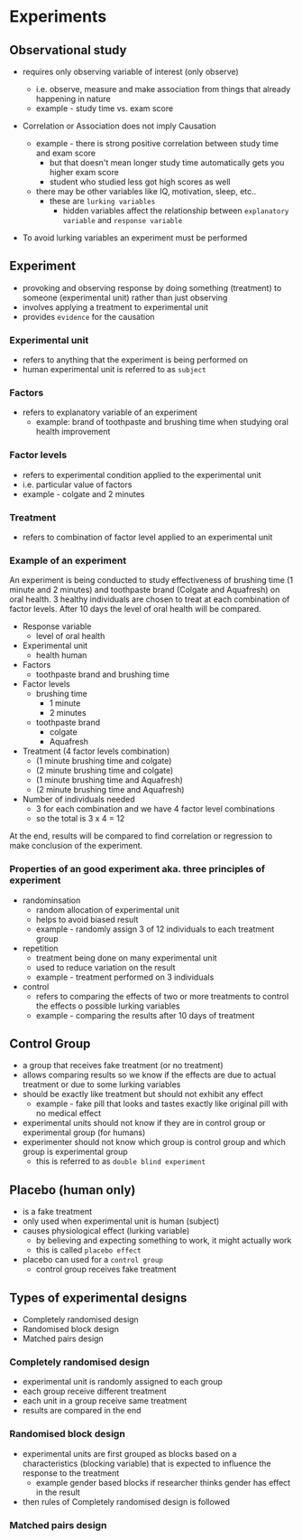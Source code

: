 # Experiments

## Observational study

* requires only observing variable of interest (only observe)
  * i.e. observe, measure and make association from things that already happening in nature
  * example - study time vs. exam score

* Correlation or Association does not imply Causation
  * example - there is strong positive correlation between study time and exam score
    * but that doesn't mean longer study time automatically gets you higher exam score
    * student who studied less got high scores as well
  * there may be other variables like IQ, motivation, sleep, etc..
    * these are `lurking variables`
      * hidden variables affect the relationship between `explanatory variable` and `response variable`
* To avoid lurking variables an experiment must be performed

## Experiment

* provoking and observing response by doing something (treatment) to someone (experimental unit) rather than just observing
* involves applying a treatment to experimental unit
* provides `evidence` for the causation

### Experimental unit

* refers to anything that the experiment is being performed on
* human experimental unit is referred to as `subject`

### Factors

* refers to explanatory variable of an experiment
  * example: brand of toothpaste and brushing time when studying oral health improvement

### Factor levels

* refers to experimental condition applied to the experimental unit
* i.e. particular value of factors
* example - colgate and 2 minutes

### Treatment

* refers to combination of factor level applied to an experimental unit

### Example of an experiment

An experiment is being conducted to study effectiveness of brushing time (1 minute and 2 minutes) and toothpaste brand (Colgate and Aquafresh) on oral health. 3 healthy individuals are chosen to treat at each combination of factor levels. After 10 days the level of oral health will be compared.

* Response variable
  * level of oral health
* Experimental unit
  * health human
* Factors
  * toothpaste brand and brushing time
* Factor levels
  * brushing time
    * 1 minute
    * 2 minutes
  * toothpaste brand
    * colgate
    * Aquafresh
* Treatment (4 factor levels combination)
  * (1 minute brushing time and colgate)
  * (2 minute brushing time and colgate)
  * (1 minute brushing time and Aquafresh)
  * (2 minute brushing time and Aquafresh)
* Number of individuals needed
  * 3 for each combination and we have 4 factor level combinations
  * so the total is 3 x 4 = 12

At the end, results will be compared to find correlation or regression to make conclusion of the experiment.

### Properties of an good experiment aka. three principles of experiment

* randominsation
  * random allocation of experimental unit
  * helps to avoid biased result
  * example - randomly assign 3 of 12 individuals to each treatment group
* repetition
  * treatment being done on many experimental unit
  * used to reduce variation on the result
  * example - treatment performed on 3 individuals
* control
  * refers to comparing the effects of two or more treatments to control the effects o possible lurking variables
  * example - comparing the results after 10 days of treatment


## Control Group

* a group that receives fake treatment (or no treatment)
* allows comparing results so we know if the effects are due to actual treatment or due to some lurking variables
* should be exactly like treatment but should not exhibit any effect
  * example - fake pill that looks and tastes exactly like original pill with no medical effect
* experimental units should not know if they are in control group or experimental group (for humans)
* experimenter should not know which group is control group and which group is experimental group
  * this is referred to as `double blind experiment`

## Placebo (human only)

* is a fake treatment
* only used when experimental unit is human (subject)
* causes physiological effect (lurking variable)
  * by believing and expecting something to work, it might actually work
  * this is called `placebo effect`
* placebo can used for a `control group`
  * control group receives fake treatment

## Types of experimental designs

* Completely randomised design
* Randomised block design
* Matched pairs design

### Completely randomised design

* experimental unit is randomly assigned to each group
* each group receive different treatment
* each unit in a group receive same treatment
* results are compared in the end

### Randomised block design

* experimental units are first grouped as blocks based on a characteristics (blocking variable) that is expected to influence the response to the treatment
  * example gender based blocks if researcher thinks gender has effect in the result
* then rules of Completely randomised design is followed 

### Matched pairs design